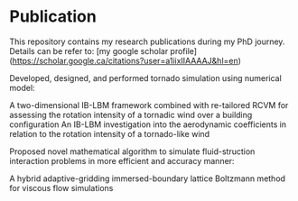 # Publication

This repository contains my research publications during my PhD journey. Details can be refer to: [my google scholar profile] (https://scholar.google.ca/citations?user=a1iixIIAAAAJ&hl=en)

Developed, designed, and performed tornado simulation using numerical model:

A two-dimensional IB-LBM framework combined with re-tailored RCVM for assessing the rotation intensity of a tornadic wind over a building configuration
An IB-LBM investigation into the aerodynamic coefficients in relation to the rotation intensity of a tornado-like wind

Proposed novel mathematical algorithm to simulate fluid-struction interaction problems in more efficient and accuracy manner:

A hybrid adaptive-gridding immersed-boundary lattice Boltzmann method for viscous flow simulations
